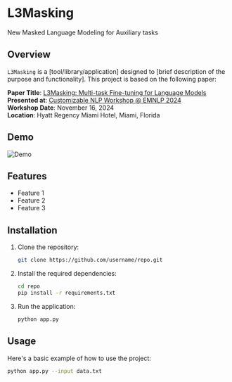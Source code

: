 # L3Masking
New Masked Language Modeling for Auxiliary tasks

## Overview

`L3Masking` is a [tool/library/application] designed to [brief description of the purpose and functionality]. This project is based on the following paper:

**Paper Title**: [L3Masking: Multi-task Fine-tuning for Language Models](https://openreview.net/forum?id=XBlgA9S6sN#discussion)  
**Presented at**: [Customizable NLP Workshop @ EMNLP 2024](https://customnlp4u-24.github.io/)  
**Workshop Date**: November 16, 2024  
**Location**: Hyatt Regency Miami Hotel, Miami, Florida

## Demo

![Demo](path/to/demo.gif)

## Features

- Feature 1
- Feature 2
- Feature 3

## Installation

1. Clone the repository:

    ```bash
    git clone https://github.com/username/repo.git
    ```

2. Install the required dependencies:

    ```bash
    cd repo
    pip install -r requirements.txt
    ```

3. Run the application:

    ```bash
    python app.py
    ```

## Usage

Here's a basic example of how to use the project:

```bash
python app.py --input data.txt
